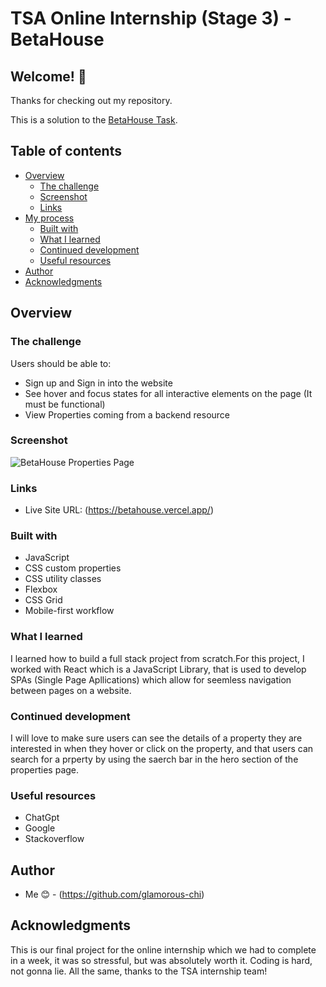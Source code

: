 # TSA Online Internship (Stage 3) - BetaHouse

## Welcome! 👋

Thanks for checking out my repository.

This is a solution to the [BetaHouse Task](https://www.figma.com/design/ipytxHPEP6m4uqI6WdDPen/Beta-House-Internship-Task-for-DEvs?node-id=0-1&t=Ix3vPYFZfbO2hkrf-1). 


## Table of contents

- [Overview](#overview)
  - [The challenge](#the-challenge)
  - [Screenshot](#screenshot)
  - [Links](#links)
- [My process](#my-process)
  - [Built with](#built-with)
  - [What I learned](#what-i-learned)
  - [Continued development](#continued-development)
  - [Useful resources](#useful-resources)
- [Author](#author)
- [Acknowledgments](#acknowledgments)


## Overview

### The challenge

Users should be able to:

- Sign up and Sign in into the website
- See hover and focus states for all interactive elements on the page (It must be functional)
- View Properties coming from a backend resource


### Screenshot

![BetaHouse Properties Page](./Screenshot%202024-07-23%20at%2016-24-47%20BetaHouse%20Properties.png)


### Links

- Live Site URL: (https://betahouse.vercel.app/)


### Built with

- JavaScript
- CSS custom properties
- CSS utility classes
- Flexbox
- CSS Grid
- Mobile-first workflow


### What I learned

I learned how to build a full stack project from scratch.For this project, I worked with React which is a JavaScript Library, that is used to develop SPAs (Single Page Apllications) which allow for seemless navigation between pages on a website.


### Continued development

I will love to make sure users can see the details of a property they are interested in when they hover or click on the property, and that users can search for a prperty by using the saerch bar in the hero section of the properties page.


### Useful resources

- ChatGpt
- Google
- Stackoverflow

## Author

- Me 😊 - (https://github.com/glamorous-chi)

## Acknowledgments
This is our final project for the online internship which we had to complete in a week, it was so stressful, but was absolutely worth it. Coding is hard, not gonna lie.
All the same, thanks to the TSA internship team!
